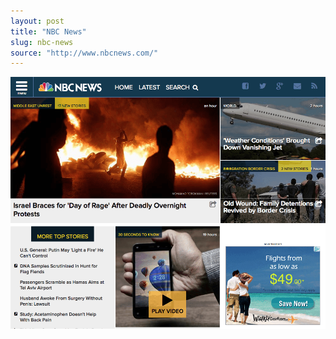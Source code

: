 ```yaml
---
layout: post
title: "NBC News"
slug: nbc-news
source: "http://www.nbcnews.com/"
---
```


<img src="/screenshots/nbcnews.png">
